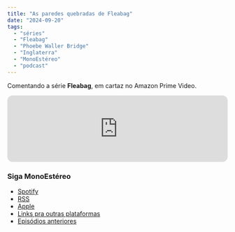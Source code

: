 ```yaml
---
title: "As paredes quebradas de Fleabag"
date: "2024-09-20"
tags: 
  - "séries"
  - "Fleabag"
  - "Phoebe Waller Bridge"
  - "Inglaterra"
  - "MonoEstéreo"
  - "podcast"
---
```


Comentando a série **Fleabag**, em cartaz no Amazon Prime Video.

<iframe style="border-radius:12px" src="https://open.spotify.com/embed/episode/2onfhdSiomPunugvhrgRxm?utm_source=generator&theme=0" width="100%" height="152" frameBorder="0" allowfullscreen="" allow="autoplay; clipboard-write; encrypted-media; fullscreen; picture-in-picture" loading="lazy"></iframe>

### Siga MonoEstéreo
- [Spotify](https://open.spotify.com/show/2bidmXKV642XSlMt4tGHxd)
- [RSS](https://anchor.fm/s/2a62640/podcast/rss)
- [Apple](https://podcasts.apple.com/us/podcast/monoest%C3%A9reo/id1353824401)
- [Links pra outras plataformas](https://podcasters.spotify.com/pod/show/monoestereo)
- [Episódios anteriores](https://eduf.me/tags/monoestereo/)